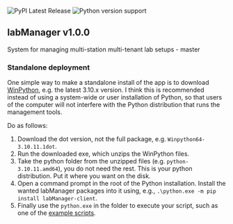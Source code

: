 ![PyPI Latest Release](https://img.shields.io/pypi/v/labManager-master.svg) ![Python version support](https://img.shields.io/pypi/pyversions/labManager-master.svg)

## labManager v1.0.0
System for managing multi-station multi-tenant lab setups - master

### Standalone deployment
One simple way to make a standalone install of the app is to download [WinPython](https://winpython.github.io/), e.g. the latest 3.10.x version.
I think this is recommended instead of using a system-wide or user installation of Python, so that users of the computer will not interfere with the Python distribution that runs the management tools.

Do as follows:

1. Download the dot version, not the full package, e.g. `Winpython64-3.10.11.1dot`.
2. Run the downloaded exe, which unzips the WinPython files.
3. Take the python folder from the unzipped files (e.g. `python-3.10.11.amd64`), you do not need the rest. This is your python distribution. Put it where you want on the disk.
4. Open a command prompt in the root of the Python installation. Install the wanted labManager packages into it using, e.g., `.\python.exe -m pip install labManager-client`.
5. Finally use the `python.exe` in the folder to execute your script, such as one of the [example scripts](https://github.com/dcnieho/labManager/tree/master/example_scripts).
